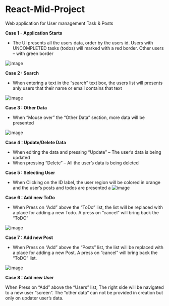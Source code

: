 # React-Mid-Project
Web application for User management Task &amp; Posts

**Case 1 - Application Starts**

- The UI presents all the users data, order by the users id. Users with UNCOMPLETED tasks
(todos) will marked with a red border. Other users – with green border

![image](https://github.com/AdiAnc/React-Mid-Project/assets/107412958/64b3b8de-c5f6-40f8-bf9d-6580d1581741)


**Case 2 : Search**

- When entering a text in the “search” text box, the users list will presents anly users that their name or
email contains that text

![image](https://github.com/AdiAnc/React-Mid-Project/assets/107412958/ea71bf76-5766-4755-bf20-f1bae7e09ce5)


**Case 3 : Other Data**

 - When “Mouse over” the “Other Data” section, more data will be presented

![image](https://github.com/AdiAnc/React-Mid-Project/assets/107412958/01a1159a-49cd-461a-ac9f-92ad8f984193)

**Case 4 : Update/Delete Data**

- When editing the data and pressing “Update” – The user’s data is being updated
- When pressing “Delete” – All the user’s data is being deleted

  
**Case 5 : Selecting User**

 - When Clicking on the ID label, the user region will be colored in orange and the user’s posts and todos
are presented a
![image](https://github.com/AdiAnc/React-Mid-Project/assets/107412958/82b667d9-035d-4702-9481-287c4594cfb9)

**Case 6 : Add new ToDo**

- When Press on “Add” above the “ToDo” list, the list will be replaced with a place for adding a new
Todo. A press on “cancel” will bring back the “ToDO”

![image](https://github.com/AdiAnc/React-Mid-Project/assets/107412958/9b54f033-7a43-4c54-8fff-e8c0843d41f7)


**Case 7 : Add new Post**
- When Press on “Add” above the “Posts” list, the list will be replaced with a place for adding a new Post. 
A press on “cancel” will bring back the “ToDO” list.

![image](https://github.com/AdiAnc/React-Mid-Project/assets/107412958/2abfcbf6-15b7-43d3-b342-63672d20b6ed)

**Case 8 : Add new User**

 When Press on “Add” above the “Users” list, The right side will be navigated to a new user “screen”. 
The “other data” can not be provided in creation but only on updater user’s data.


